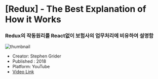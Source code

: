 # [Redux] - The Best Explanation of How it Works

### Redux의 작동원리를 React없이 보험사의 업무처리에 비유하여 설명함

![thumbnail](https://img.youtube.com/vi/3sjMRS1gJys/maxresdefault.jpg)

- Creator: Stephen Grider
- Published : 2018
- Platform: YouTube
- [Video Link](https://www.youtube.com/watch?v=3sjMRS1gJys)
